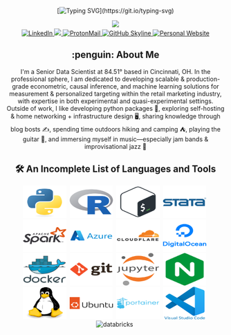 <div align="center">
  
[![Typing SVG](https://readme-typing-svg.herokuapp.com?font=Fira+Code&weight=800&size=28&pause=1000&color=2E9FD1&center=true&vCenter=true&width=500&lines=Howdy!+I'm+Jacob...;...I'm+a+Data+Scientist.;Welcome+to+my+Github+Profile!)](https://git.io/typing-svg)

  <img src="https://i.giphy.com/media/v1.Y2lkPTc5MGI3NjExNHVmNjV0bmpvZTdqYjBobmZhbTh6aGRkZzI2YnU2ZzY4cnBqZ3QyOSZlcD12MV9pbnRlcm5hbF9naWZfYnlfaWQmY3Q9Zw/CuuSHzuc0O166MRfjt/giphy.gif" width="300"/>

<div align="center">
  <a href="https://www.linkedin.com/in/japieniazek/">
    <img src="https://img.shields.io/badge/Jacob Pieniazek-0077B5?style=for-the-badge&logo=linkedin&logoColor=white" alt="LinkedIn"/>
  </a>
  <a href="https://medium.com/@jakepenzak">
    <img src="https://img.shields.io/badge/Medium-12100E?style=for-the-badge&logo=medium&logoColor=white"/>
  </a>
  <a href="mailto:jacob@pieniazek.me">
    <img src="https://img.shields.io/badge/jacob@pieniazek.me-8B89CC?style=for-the-badge&logo=protonmail&logoColor=white", alt="ProtonMail"/>
  </a>
  <a href="https://github.com/jakepenzak/jakepenzak" target="_blank">
    <img src="https://img.shields.io/badge/View%20on%20GitHub-%230077B5.svg?&style=for-the-badge&logo=github&logoColor=white" alt="GitHub Skyline"/>
  </a>
  <a href="https://jacob-pieniazek.com" target="_blank">
    <img src="https://img.shields.io/badge/Personal%20Website%20-%20gold?style=for-the-badge" alt="Personal Website"/>
  </a>
</div>

<div align="center">
    <h2>:penguin: About Me</h2>
    <p>I'm a Senior Data Scientist at 84.51° based in Cincinnati, OH. In the professional sphere, I am dedicated to developing scalable & production-grade econometric, causal inference, and machine learning solutions for measurement & personalized targeting within the retail marketing industry, with expertise in both experimental and quasi-experimental settings. Outside of work, I like developing python packages 🐍, exploring self-hosting & home networking + infrastructure design  🖥️, sharing knowledge through blog bosts ✍️, spending time outdoors hiking and camping ⛺, playing the guitar 🎸, and immersing myself in music—especially jam bands & improvisational jazz 🎼 </p>
</div>

<div align="center">
    <h2>🛠️ An Incomplete List of Languages and Tools</h2>
<div>
  <img src="https://github.com/devicons/devicon/blob/master/icons/python/python-original.svg" title="Python" alt="Python" width="100" height="75"/>&nbsp;
  <img src="https://github.com/devicons/devicon/blob/master/icons/r/r-original.svg" title="R" alt="R" width="100" height="75"/>&nbsp;
  <img src="https://github.com/devicons/devicon/blob/master/icons/bash/bash-original.svg" title="Bash" alt="Bash" width="100" height="75"/>&nbsp;
  <img src="https://github.com/devicons/devicon/blob/master/icons/stata/stata-original-wordmark.svg" title="stata" alt="stata" width="100" height="75"/>&nbsp;
  <img src="https://github.com/devicons/devicon/blob/master/icons/apachespark/apachespark-original-wordmark.svg" title="Apache Spark" alt="Apache Spark" width="100" height="75"/>&nbsp;
  <img src="https://github.com/devicons/devicon/blob/master/icons/azure/azure-original-wordmark.svg" title="Azure" alt="Azure" width="100" height="75"/>&nbsp;
  <img src="https://github.com/devicons/devicon/blob/master/icons/cloudflare/cloudflare-original-wordmark.svg" title="Cloudflare" alt="Cloudflare" width="100" height="75"/>&nbsp;
  <img src="https://github.com/devicons/devicon/blob/master/icons/digitalocean/digitalocean-original-wordmark.svg" title="Digital Ocean" alt="Digital Ocean" width="100" height="75"/>&nbsp;
  <img src="https://github.com/devicons/devicon/blob/master/icons/docker/docker-original-wordmark.svg" title="Docker" alt="Docker" width="100" height="75"/>&nbsp;
  <img src="https://github.com/devicons/devicon/blob/master/icons/git/git-original-wordmark.svg" title="git" alt="git" width="100" height="75"/>&nbsp;
  <img src="https://github.com/devicons/devicon/blob/master/icons/jupyter/jupyter-original-wordmark.svg" title="Jupyter" alt="Jupyter" width="100" height="75"/
  <img src="https://github.com/devicons/devicon/blob/master/icons/markdown/markdown-original.svg" title="markdown" alt="markdown" width="100" height="75"/>&nbsp;
  <img src="https://github.com/devicons/devicon/blob/master/icons/nginx/nginx-original.svg" title="nginx" alt="nginx" width="100" height="75"/>&nbsp;
  <img src="https://github.com/devicons/devicon/blob/master/icons/linux/linux-original.svg" title="Linux" alt="Linux" width="100" height="75"/>&nbsp;
  <img src="https://github.com/devicons/devicon/blob/master/icons/ubuntu/ubuntu-original-wordmark.svg" title="ubuntu" alt="ubuntu" width="100" height="75"/>&nbsp;
  <img src="https://github.com/devicons/devicon/blob/master/icons/portainer/portainer-original-wordmark.svg" title="portainer" alt="portainer" width="100" height="75"/>&nbsp;
  <img src="https://github.com/devicons/devicon/blob/master/icons/vscode/vscode-original-wordmark.svg" title="vscode" alt="vscode" width="100" height="75"/>&nbsp;
  <img src="https://github.com/simple-icons/simple-icons/blob/develop/icons/databricks.svg" title="databricks" alt="databricks" width="100" height="75" />&nbsp;
</div>
